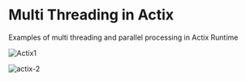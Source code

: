 # Multi Threading in Actix

Examples of multi threading and parallel processing in Actix Runtime

![Actix1](https://user-images.githubusercontent.com/38252032/91670740-36c1ad80-eaee-11ea-8a4d-2cdc63578775.png)

![actix-2](https://user-images.githubusercontent.com/38252032/91670745-3cb78e80-eaee-11ea-87cc-e23838b424fa.png)
